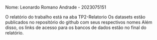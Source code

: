 Nome: Leonardo Romano Andrade - 2023075151

O relatório do trabalho está na aba TP2-Relatorio
Os datasets estão publicados no repositório do github com seus respectivos nomes
Além disso, os links de acesso para os bancos de dados estão no final do relatório.
